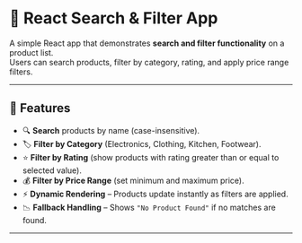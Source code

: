 # 🛒 React Search & Filter App

A simple React app that demonstrates **search and filter functionality** on a product list.  
Users can search products, filter by category, rating, and apply price range filters.

---

## 🚀 Features

- 🔍 **Search** products by name (case-insensitive).
- 🏷️ **Filter by Category** (Electronics, Clothing, Kitchen, Footwear).
- ⭐ **Filter by Rating** (show products with rating greater than or equal to selected value).
- 💰 **Filter by Price Range** (set minimum and maximum price).
- ⚡ **Dynamic Rendering** – Products update instantly as filters are applied.
- 📉 **Fallback Handling** – Shows `"No Product Found"` if no matches are found.

---


<!--
  1. form 
    search bar 
    filter options 
      1. categories
      2. price
      3. status 
    show message no Results Found  
 -->

<!--  sample product data  -->
 <!-- const products = [
  { id: 101, name: "Laptop", category: "Electronics", price: 50000, status: "available", brand: "Dell", rating: 4.5 },
  { id: 102, name: "Smartphone", category: "Electronics", price: 20000, status: "sold out", brand: "Samsung", rating: 4.2 },
  { id: 103, name: "T-Shirt", category: "Clothing", price: 500, status: "available", brand: "Levis", rating: 4.0 },
  { id: 104, name: "Coffee Mug", category: "Kitchen", price: 300, status: "available", brand: "Crockery", rating: 4.1 },
  { id: 105, name: "Headphones", category: "Electronics", price: 1500, status: "available", brand: "Sony", rating: 4.3 },
  { id: 106, name: "Refrigerator", category: "Appliances", price: 35000, status: "available", brand: "LG", rating: 4.6 },
  { id: 107, name: "Jeans", category: "Clothing", price: 1200, status: "sold out", brand: "Wrangler", rating: 4.0 },
  { id: 108, name: "Blender", category: "Kitchen", price: 2000, status: "available", brand: "Philips", rating: 4.2 },
  { id: 109, name: "Tablet", category: "Electronics", price: 25000, status: "available", brand: "Apple", rating: 4.7 },
  { id: 110, name: "Sneakers", category: "Footwear", price: 2500, status: "available", brand: "Nike", rating: 4.4 }
]; -->
